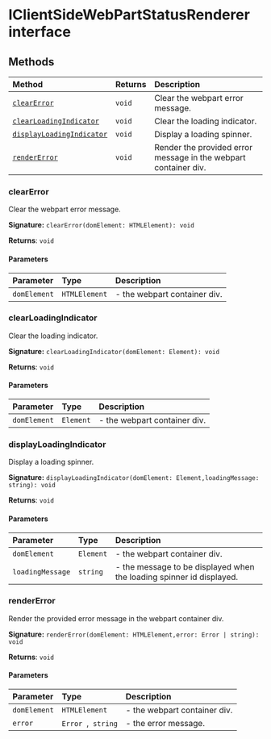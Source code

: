 # IClientSideWebPartStatusRenderer interface













## Methods

| Method	   |  Returns	| Description|
|:-------------|:-------|:-----------|
|[`clearError`](#clearerror)      | `void` | Clear the webpart error message. |
|[`clearLoadingIndicator`](#clearloadingindicator)      | `void` | Clear the loading indicator. |
|[`displayLoadingIndicator`](#displayloadingindicator)      | `void` | Display a loading spinner. |
|[`renderError`](#rendererror)      | `void` | Render the provided error message in the webpart container div. |




### clearError

Clear the webpart error message.

**Signature:** ``clearError(domElement: HTMLElement): void``

**Returns**: ``void``



#### Parameters


| Parameter	   | Type    | Description |
|:-------------|:---------------|:------------|
| `domElement`    | `HTMLElement` | - the webpart container div. |


### clearLoadingIndicator

Clear the loading indicator.

**Signature:** ``clearLoadingIndicator(domElement: Element): void``

**Returns**: ``void``



#### Parameters


| Parameter	   | Type    | Description |
|:-------------|:---------------|:------------|
| `domElement`    | `Element` | - the webpart container div. |


### displayLoadingIndicator

Display a loading spinner.

**Signature:** ``displayLoadingIndicator(domElement: Element,loadingMessage: string): void``

**Returns**: ``void``



#### Parameters


| Parameter	   | Type    | Description |
|:-------------|:---------------|:------------|
| `domElement`    | `Element` | - the webpart container div. |
| `loadingMessage`    | `string` | - the message to be displayed when the loading spinner id displayed. |


### renderError

Render the provided error message in the webpart container div.

**Signature:** ``renderError(domElement: HTMLElement,error: Error | string): void``

**Returns**: ``void``



#### Parameters


| Parameter	   | Type    | Description |
|:-------------|:---------------|:------------|
| `domElement`    | `HTMLElement` | - the webpart container div. |
| `error`    | `Error `,` string` | - the error message. |

